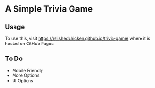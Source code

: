 # A Simple Trivia Game

## Usage
To use this, visit https://relishedchicken.github.io/trivia-game/ where it is hosted on GitHub Pages

## To Do
- Mobile Friendly
- More Options
- UI Options

